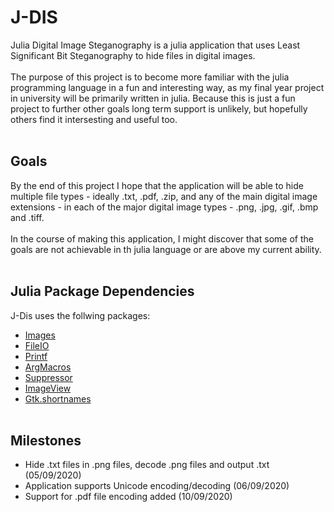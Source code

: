 # J-DIS
Julia Digital Image Steganography is a julia application that uses Least Significant Bit Steganography to hide files in digital images.<br><br>
The purpose of this project is to become more familiar with the julia programming language in a fun and interesting way, as my final year project in university will be primarily written in julia. Because this is just a fun project to further other goals long term support is unlikely, but hopefully others find it intersesting and useful too.<br><br>
## Goals
By the end of this project I hope that the application will be able to hide multiple file types - ideally .txt, .pdf, .zip, and any of the main digital image extensions - in each of the major digital image types - .png, .jpg, .gif, .bmp and .tiff.<br><br>
In the course of making this application, I might discover that some of the goals are not achievable in th julia language or are above my current ability.<br><br>
## Julia Package Dependencies
J-Dis uses the follwing packages:
- [Images](https://juliaimages.org/latest/ "JuliaImages")
- [FileIO](https://github.com/JuliaIO/FileIO.jl "JuliaIO/FileIO")
- [Printf](https://docs.julialang.org/en/v1/stdlib/Printf/ "Printf")
- [ArgMacros](https://github.com/zachmatson/ArgMacros.jl "ArgMacros")
- [Suppressor](https://github.com/JuliaIO/Suppressor.jl "JuliaIO/Suppressor")
- [ImageView](https://github.com/JuliaImages/ImageView.jl "JuliaImages/ImageView")
- [Gtk.shortnames](https://github.com/JuliaGraphics/Gtk.jl "JuliaGraphics/Gtk.jl")
<br><br>
## Milestones
- Hide .txt files in .png files, decode .png files and output .txt (05/09/2020)
- Application supports Unicode encoding/decoding (06/09/2020)
- Support for .pdf file encoding added (10/09/2020)
